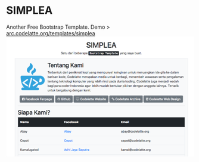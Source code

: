 # SIMPLEA
Another Free Bootstrap Template. Demo > <a href="https://arc.codelatte.org/templates/simplea">arc.codelatte.org/templates/simplea</a>
![alt text](https://raw.githubusercontent.com/c0delatte/SIMPLEA/master/images/preview.png)
